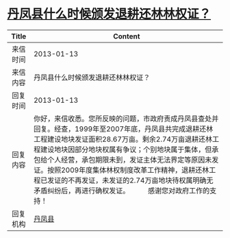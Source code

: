 # <a href="http://www.shangluo.gov.cn/zmhd/ldxxxx.jsp?urltype=leadermail.LeaderMailContentUrl&wbtreeid=1112&leadermailid=1560">丹凤县什么时候颁发退耕还林林权证？</a>
|Title|Content|
|:---:|---|
|来信时间|2013-01-13|
|来信内容|丹凤县什么时候颁发退耕还林林权证？|
|回复时间|2013-01-13|
|回复内容|你好，来信收悉。您所反映的问题，市政府责成丹凤县查处并回复。经查，1999年至2007年底，丹凤县共完成退耕还林工程建设地块发证面积28.67万亩。剩余2.74万亩退耕还林工程建设地块因部分地块权属有争议；个别地块属于集体，但承包给个人经营，承包期限未到，发证主体无法界定等原因未发证。按照2009年度集体林权制度改革工作精神，退耕还林工程已发证的不再发证，未发证的2.74万亩地块待权属明确无矛盾纠纷后，再进行确权发证。          感谢您对政府工作的支持！|
|回复机构|<a href="../../categories/agencies/丹凤县.md">丹凤县</a>|
